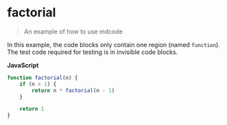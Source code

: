 # factorial

> An example of how to use mdcode

In this example, the code blocks only contain one region (named `function`). The test code required for testing is in invisible code blocks.

**JavaScript**
<!--<script type="text/markdown">
```js file=factorial.test.js outline=true
const assert = require("node:assert")
const test = require("node:test")

// #region function
// #endregion

const testvect = [1, 1, 2, 6, 24, 120, 720, 5040, 40320, 362880, 3628800]

test("factorial with test vector", (t) => {
    for (var i = 0; i < testvect.length; i++) {
        assert.equal(factorial(i), testvect[i])
    }
})
```
</script>-->

```js file=factorial.test.js region=function
function factorial(n) {
    if (n > 1) {
        return n * factorial(n - 1)
    }

    return 1
}
```
